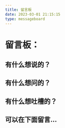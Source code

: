 ```yaml
---
title: 留言板
date: 2023-03-01 21:15:15
type: messageboard
---
```

# 留言板：

## 有什么想说的？

## 有什么想问的？

## 有什么想吐槽的？

## 可以在下面留言...
